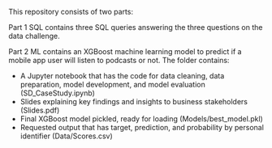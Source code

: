 This repository consists of two parts:

Part 1 SQL contains three SQL queries answering the three questions on the data challenge.

Part 2 ML contains an XGBoost machine learning model to predict if a mobile app user will listen to podcasts or not. 
The folder contains: 
 - A Jupyter notebook that has the code for data cleaning, data preparation, model development, and model evaluation (SD_CaseStudy.ipynb)
 - Slides explaining key findings and insights to business stakeholders (Slides.pdf)
 - Final XGBoost model pickled, ready for loading (Models/best_model.pkl)
 - Requested output that has target, prediction, and probability by personal identifier (Data/Scores.csv)
